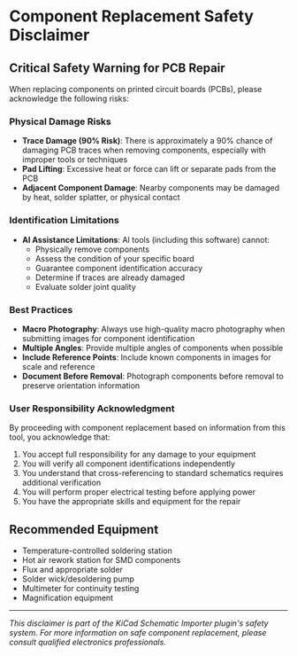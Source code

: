 # Component Replacement Safety Disclaimer

## Critical Safety Warning for PCB Repair

When replacing components on printed circuit boards (PCBs), please acknowledge the following risks:

### Physical Damage Risks
- **Trace Damage (90% Risk)**: There is approximately a 90% chance of damaging PCB traces when removing components, especially with improper tools or techniques
- **Pad Lifting**: Excessive heat or force can lift or separate pads from the PCB
- **Adjacent Component Damage**: Nearby components may be damaged by heat, solder splatter, or physical contact

### Identification Limitations
- **AI Assistance Limitations**: AI tools (including this software) cannot:
  - Physically remove components
  - Assess the condition of your specific board
  - Guarantee component identification accuracy
  - Determine if traces are already damaged
  - Evaluate solder joint quality

### Best Practices
- **Macro Photography**: Always use high-quality macro photography when submitting images for component identification
- **Multiple Angles**: Provide multiple angles of components when possible
- **Include Reference Points**: Include known components in images for scale and reference
- **Document Before Removal**: Photograph components before removal to preserve orientation information

### User Responsibility Acknowledgment
By proceeding with component replacement based on information from this tool, you acknowledge that:

1. You accept full responsibility for any damage to your equipment
2. You will verify all component identifications independently
3. You understand that cross-referencing to standard schematics requires additional verification
4. You will perform proper electrical testing before applying power
5. You have the appropriate skills and equipment for the repair

## Recommended Equipment
- Temperature-controlled soldering station
- Hot air rework station for SMD components
- Flux and appropriate solder
- Solder wick/desoldering pump
- Multimeter for continuity testing
- Magnification equipment

---

*This disclaimer is part of the KiCad Schematic Importer plugin's safety system. For more information on safe component replacement, please consult qualified electronics professionals.*